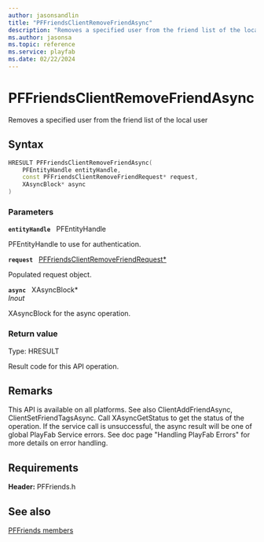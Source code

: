 ```yaml
---
author: jasonsandlin
title: "PFFriendsClientRemoveFriendAsync"
description: "Removes a specified user from the friend list of the local user"
ms.author: jasonsa
ms.topic: reference
ms.service: playfab
ms.date: 02/22/2024
---
```


# PFFriendsClientRemoveFriendAsync  

Removes a specified user from the friend list of the local user  

## Syntax  
  
```cpp
HRESULT PFFriendsClientRemoveFriendAsync(  
    PFEntityHandle entityHandle,  
    const PFFriendsClientRemoveFriendRequest* request,  
    XAsyncBlock* async  
)  
```  
  
### Parameters  
  
**`entityHandle`** &nbsp; PFEntityHandle  
  
PFEntityHandle to use for authentication.  
  
**`request`** &nbsp; [PFFriendsClientRemoveFriendRequest*](../../pffriendstypes/structs/pffriendsclientremovefriendrequest.md)  
  
Populated request object.  
  
**`async`** &nbsp; XAsyncBlock*  
*_Inout_*  
  
XAsyncBlock for the async operation.  
  
  
### Return value
Type: HRESULT
  
Result code for this API operation.
  
## Remarks  
  
This API is available on all platforms. See also ClientAddFriendAsync, ClientSetFriendTagsAsync. Call XAsyncGetStatus to get the status of the operation. If the service call is unsuccessful, the async result will be one of global PlayFab Service errors. See doc page "Handling PlayFab Errors" for more details on error handling.
  
## Requirements  
  
**Header:** PFFriends.h
  
## See also  
[PFFriends members](../pffriends_members.md)  

  
  
